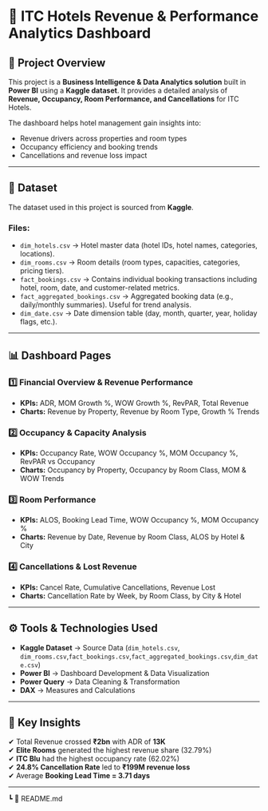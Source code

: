 # 🏨 ITC Hotels Revenue & Performance Analytics Dashboard  

## 📌 Project Overview  
This project is a **Business Intelligence & Data Analytics solution** built in **Power BI** using a **Kaggle dataset**. It provides a detailed analysis of **Revenue, Occupancy, Room Performance, and Cancellations** for ITC Hotels.  

The dashboard helps hotel management gain insights into:  
- Revenue drivers across properties and room types  
- Occupancy efficiency and booking trends  
- Cancellations and revenue loss impact  

---

## 📂 Dataset  
The dataset used in this project is sourced from **Kaggle**.  

### Files:  
- `dim_hotels.csv` → Hotel master data (hotel IDs, hotel names, categories, locations).  
- `dim_rooms.csv` → Room details (room types, capacities, categories, pricing tiers).  
- `fact_bookings.csv` → Contains individual booking transactions including hotel, room, date, and customer-related metrics.
- `fact_aggregated_bookings.csv` → Aggregated booking data (e.g., daily/monthly summaries). Useful for trend analysis.
- `dim_date.csv` → Date dimension table (day, month, quarter, year, holiday flags, etc.).  
---

## 📊 Dashboard Pages  

### 1️⃣ Financial Overview & Revenue Performance  
- **KPIs:** ADR, MOM Growth %, WOW Growth %, RevPAR, Total Revenue  
- **Charts:** Revenue by Property, Revenue by Room Type, Growth % Trends  

### 2️⃣ Occupancy & Capacity Analysis  
- **KPIs:** Occupancy Rate, WOW Occupancy %, MOM Occupancy %, RevPAR vs Occupancy  
- **Charts:** Occupancy by Property, Occupancy by Room Class, MOM & WOW Trends  

### 3️⃣ Room Performance  
- **KPIs:** ALOS, Booking Lead Time, WOW Occupancy %, MOM Occupancy %  
- **Charts:** Revenue by Date, Revenue by Room Class, ALOS by Hotel & City  

### 4️⃣ Cancellations & Lost Revenue  
- **KPIs:** Cancel Rate, Cumulative Cancellations, Revenue Lost  
- **Charts:** Cancellation Rate by Week, by Room Class, by City & Hotel  

---

## ⚙️ Tools & Technologies Used  
- **Kaggle Dataset** → Source Data (`dim_hotels.csv`, `dim_rooms.csv`,`fact_bookings.csv`,`fact_aggregated_bookings.csv`,`dim_date.csv`)  
- **Power BI** → Dashboard Development & Data Visualization  
- **Power Query** → Data Cleaning & Transformation  
- **DAX** → Measures and Calculations  

---

## 🚀 Key Insights  
✔ Total Revenue crossed **₹2bn** with ADR of **13K**  
✔ **Elite Rooms** generated the highest revenue share (32.79%)  
✔ **ITC Blu** had the highest occupancy rate (62.02%)  
✔ **24.8% Cancellation Rate** led to **₹199M revenue loss**  
✔ Average **Booking Lead Time = 3.71 days**  

---

 ┗ 📄 README.md
